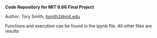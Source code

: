 **Code Repository for MIT 9.66 Final Project**

Author: Tory Smith, tsmith2@mit.edu

Functions and execution can be found in the ipynb file. All other files are results
